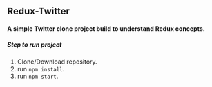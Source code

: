 ## Redux-Twitter

#### A simple Twitter clone project build to understand Redux concepts.

##### Step to run project
1. Clone/Download repository.
2. run `npm install`.
3. run `npm start`.
